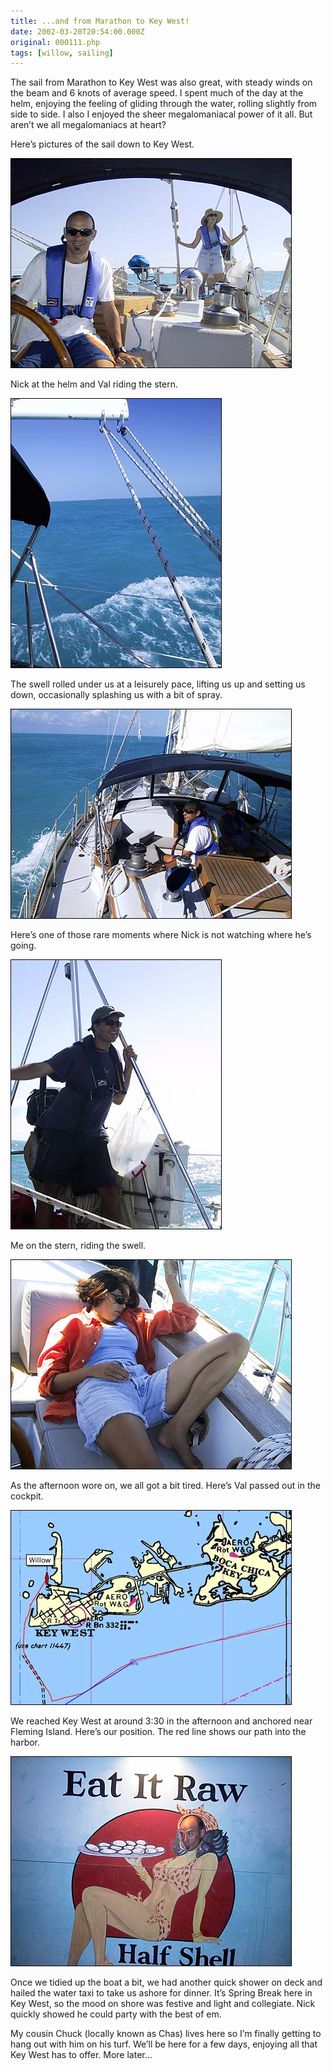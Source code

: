 ```yaml
---
title: ...and from Marathon to Key West!
date: 2002-03-20T20:54:00.000Z
original: 000111.php
tags: [willow, sailing]
---
```


The sail from Marathon to Key West was also great, with steady winds on the beam and 6 knots of average speed. I spent much of the day at the helm, enjoying the feeling of gliding through the water, rolling slightly from side to side. I also I enjoyed the sheer megalomaniacal power of it all. But aren’t we all megalomaniacs at heart?

Here’s pictures of the sail down to Key West.

<p class="polaroid" style="--deg: -2deg"><img src="./nick-helm-val-stern-again.jpg" /></p>

Nick at the helm and Val riding the stern.

<p class="polaroid" style="--deg: -2deg"><img src="./boom-water.jpg" /></p>

The swell rolled under us at a leisurely pace, lifting us up and setting us down, occasionally splashing us with a bit of spray.

<p class="polaroid" style="--deg: -2deg"><img src="./nick-helm-fromstern.jpg" /></p>

Here’s one of those rare moments where Nick is not watching where he’s going.

<p class="polaroid" style="--deg: -2deg"><img src="./pascal-stern.jpg" /></p>

Me on the stern, riding the swell.

<p class="polaroid" style="--deg: -2deg"><img src="./val-passedout.jpg" /></p>

As the afternoon wore on, we all got a bit tired. Here’s Val passed out in the cockpit.

<p class="polaroid" style="--deg: -2deg"><img src="./gps-position.jpg" /></p>

We reached Key West at around 3:30 in the afternoon and anchored near Fleming Island. Here’s our position. The red line shows our path into the harbor.

<p class="polaroid" style="--deg: -2deg"><img src="./eat-it-raw.jpg" /></p>

Once we tidied up the boat a bit, we had another quick shower on deck and hailed the water taxi to take us ashore for dinner. It’s Spring Break here in Key West, so the mood on shore was festive and light and collegiate. Nick quickly showed he could party with the best of em.

My cousin Chuck (locally known as Chas) lives here so I’m finally getting to hang out with him on his turf. We’ll be here for a few days, enjoying all that Key West has to offer. More later…
